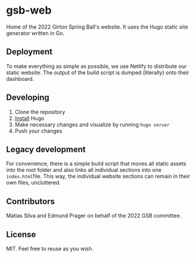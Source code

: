 # gsb-web

Home of the 2022 Girton Spring Ball's website. It uses the Hugo static site generator written in Go.

## Deployment

To make everything as simple as possible, we use Netlify to distribute our static website. The output of the build script is dumped (literally) onto their dashboard.

## Developing

1. Clone the repository
2. [Install](https://gohugo.io/getting-started/installing/) Hugo 
3. Make necessary changes and visualize by running `hugo server`
4. Push your changes

## Legacy development

For convenience, there is a simple build script that moves all static assets into the root folder and also links all individual sections into one `index.html`file. This way, the individual website sections can remain in their own files, uncluttered.

## Contributors

Matias Silva and Edmund Prager on behalf of the 2022 GSB committee.

## License

MIT. Feel free to reuse as you wish.